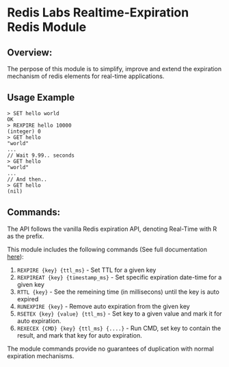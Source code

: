 # Redis Labs Realtime-Expiration Redis Module
## Overview:
The perpose of this module is to simplify, improve and extend the 
expiration mechanism of redis elements for real-time applications. 

## Usage Example

```
> SET hello world
OK
> REXPIRE hello 10000
(integer) 0
> GET hello
"world"
...
// Wait 9.99.. seconds
> GET hello
"world"
...
// And then..
> GET hello
(nil)

```


## Commands:
The API follows the vanilla Redis expiration API, denoting Real-Time with R as the prefix.

This module includes the following commands (See full documentation [here](docs/Commands.md)):
1. `REXPIRE {key} {ttl_ms}` - Set TTL for a given key
2. `REXPIREAT {key} {timestamp_ms}` - Set specific expiration date-time for a given key
3. `RTTL {key}` - See the remeining time (in millisecons) until the key is auto expired
4. `RUNEXPIRE {key}` - Remove auto expiration from the given key
5. `RSETEX {key} {value} {ttl_ms}` - Set key to a given value and mark it for auto expiration.
6. `REXECEX {CMD} {key} {ttl_ms} {....}` - Run CMD, set key to contain the result, and mark that key for auto expiration.

The module commands provide no guarantees of duplication with normal expiration mechanisms.



